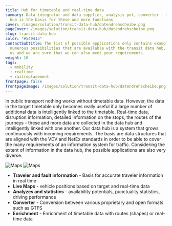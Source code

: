 ```yaml
---
title: Hub for timetable and real-time data
summary: Data integrator and data supplier, analysis pot, con­verter - the data
  hub is the basis for these and more functions
cover: /images/solution/transit-data-hub/datendrehscheibe.png
pageCover: /images/solution/transit-data-hub/datendrehscheibe.png
slug: transit-data-hub
color: "#549413"
contactSubtitle: The list of possible applications only contains examples of the
  numerous possibilities that are available with the transit data hub. Contact
  us and we are sure that we can also meet your requirements.
weight: 10
tags:
  - mobility
  - realtime
  - railreplacement
frontpage: false
frontpageImage: /images/solution/transit-data-hub/datendrehscheibe.png
---
```

In public transport nothing works without timetable data. However, the data in the target timetable only becomes really useful if a large number of additional data is intelligently linked to the timetable. Real-time data, disruption information, detailed information on the stops, the routes of the journeys - these and more data are collected in the data hub and intelligently linked with one another. Our data hub is a system that grows continuously with incoming requirements. The basis are data structures that are aligned with the VDV and NetEx standards in order to be able to cover the many requirements of an information system for traffic. Considering the extent of information in the data hub, the possible applications are also very diverse.

<img src="/images/solution/transit-data-hub/sbb.jpg" alt="Maps" class="block-desktop">
<img src="/images/solution/transit-data-hub/maps-4-.jpg" alt="Maps" class="block-mobile">

* **Traveler and fault information**  - Basis for accurate traveler information in real time
* **Live Maps**  - vehicle positions based on target and real-time data
* **Analyzes and statistics**  - availability potentials, punctuality statistics, driving performance
* **Converter**  - Conversion between various proprietary and open formats such as GTFS
* **Enrichment**  - Enrichment of timetable data with routes (shapes) or real-time data